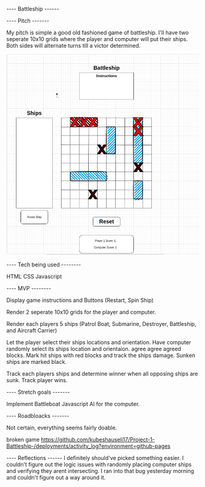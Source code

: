 ---- Battleship ------

---- Pitch -------

My pitch is simple a good old fashioned game of battleship. I'll have two seperate 10x10 grids 
where the player and computer will put their ships. Both sides will alternate turns till a victor 
 determined.



![](https://github.com/kubeshauseli17/Project-1-Battleship-/blob/main/wireframe.png)

---- Tech being used --------

HTML
CSS
Javascript

---- MVP --------

Display game instructions and Buttons (Restart, Spin Ship)

Render 2 seperate 10x10 grids for the player and computer.

Render each players 5 ships (Patrol Boat, Submarine, Destroyer, Battleship, and Aircraft Carrier)

Let the player select their ships locations and orientation. Have computer randomly select its 
ships location and orientaion.
 agree agree agreed blocks. Mark hit ships with red blocks and track the
ships damage. Sunken ships are marked black. 

Track each players ships and determine winner when all opposing ships are sunk. Track player wins.

---- Stretch goals -------

Implement Battleboat Javascript AI for the computer.

---- Roadbloacks -------

Not certain, everything seems fairly doable.

broken game
https://github.com/kubeshauseli17/Project-1-Battleship-/deployments/activity_log?environment=github-pages

---- Reflections ------
I definitely should've picked something easier. I couldn't figure out the logic issues with randomly placing computer ships and verifying they arent intersecting. I ran into that bug yesterday morning and couldn't figure out a way around it.